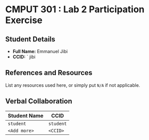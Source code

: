 # CMPUT 301 : Lab 2 Participation Exercise

## Student Details

- **Full Name:**  Emmanuel Jibi
- **CCID:** ` jibi

## References and Resources

List any resources used here, or simply put `N/A` if not applicable.

## Verbal Collaboration

| Student Name | CCID      |
| ------------ | --------- |
| `student`    | `student` |
| `<Add more>` | `<CCID>`  |
